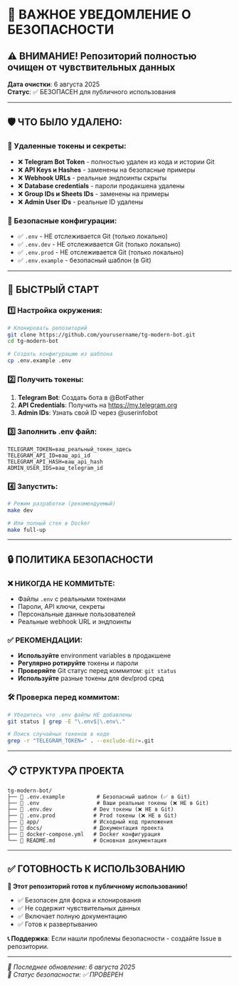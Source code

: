 # 🔐 ВАЖНОЕ УВЕДОМЛЕНИЕ О БЕЗОПАСНОСТИ

## ⚠️ ВНИМАНИЕ! Репозиторий полностью очищен от чувствительных данных

**Дата очистки**: 6 августа 2025  
**Статус**: ✅ БЕЗОПАСЕН для публичного использования

---

## 🛡️ ЧТО БЫЛО УДАЛЕНО:

### 🔑 Удаленные токены и секреты:
- ❌ **Telegram Bot Token** - полностью удален из кода и истории Git  
- ❌ **API Keys и Hashes** - заменены на безопасные примеры
- ❌ **Webhook URLs** - реальные эндпоинты скрыты
- ❌ **Database credentials** - пароли продакшена удалены
- ❌ **Group IDs и Sheets IDs** - заменены на примеры
- ❌ **Admin User IDs** - реальные ID удалены

### 📁 Безопасные конфигурации:
- ✅ `.env` - НЕ отслеживается Git (только локально)
- ✅ `.env.dev` - НЕ отслеживается Git (только локально)  
- ✅ `.env.prod` - НЕ отслеживается Git (только локально)
- ✅ `.env.example` - безопасный шаблон (в Git)

---

## 🚀 БЫСТРЫЙ СТАРТ

### 1️⃣ Настройка окружения:
```bash
# Клонировать репозиторий
git clone https://github.com/yourusername/tg-modern-bot.git
cd tg-modern-bot

# Создать конфигурацию из шаблона  
cp .env.example .env
```

### 2️⃣ Получить токены:
1. **Telegram Bot**: Создать бота в @BotFather
2. **API Credentials**: Получить на https://my.telegram.org  
3. **Admin IDs**: Узнать свой ID через @userinfobot

### 3️⃣ Заполнить .env файл:
```env
TELEGRAM_TOKEN=ваш_реальный_токен_здесь
TELEGRAM_API_ID=ваш_api_id
TELEGRAM_API_HASH=ваш_api_hash  
ADMIN_USER_IDS=ваш_telegram_id
```

### 4️⃣ Запустить:
```bash
# Режим разработки (рекомендуемый)
make dev

# Или полный стек в Docker
make full-up
```

---

## 🔒 ПОЛИТИКА БЕЗОПАСНОСТИ

### ❌ НИКОГДА НЕ КОММИТЬТЕ:
- Файлы `.env` с реальными токенами
- Пароли, API ключи, секреты
- Персональные данные пользователей  
- Реальные webhook URL и эндпоинты

### ✅ РЕКОМЕНДАЦИИ:
- **Используйте** environment variables в продакшене
- **Регулярно ротируйте** токены и пароли  
- **Проверяйте** Git статус перед коммитом: `git status`
- **Используйте** разные токены для dev/prod сред

### 🛠️ Проверка перед коммитом:
```bash
# Убедитесь что .env файлы НЕ добавлены
git status | grep -E "\.env$|\.env\."

# Поиск случайных токенов в коде
grep -r "TELEGRAM_TOKEN=" . --exclude-dir=.git
```

---

## 📋 СТРУКТУРА ПРОЕКТА

```
tg-modern-bot/
├── 📄 .env.example          # Безопасный шаблон (✅ в Git)
├── 📄 .env                  # Ваши реальные токены (❌ НЕ в Git)  
├── 📄 .env.dev             # Dev токены (❌ НЕ в Git)
├── 📄 .env.prod            # Prod токены (❌ НЕ в Git)
├── 📁 app/                 # Исходный код приложения
├── 📁 docs/                # Документация проекта  
├── 📄 docker-compose.yml   # Docker конфигурация
└── 📄 README.md            # Основная документация
```

---

## ✅ ГОТОВНОСТЬ К ИСПОЛЬЗОВАНИЮ

**🎉 Этот репозиторий готов к публичному использованию!**

- ✅ Безопасен для форка и клонирования
- ✅ Не содержит чувствительных данных
- ✅ Включает полную документацию
- ✅ Готов к развертыванию

**📞 Поддержка**: Если нашли проблемы безопасности - создайте Issue в репозитории.

---

*📅 Последнее обновление: 6 августа 2025*  
*🔐 Статус безопасности: ✅ ПРОВЕРЕН*
